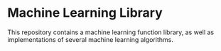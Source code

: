 # Machine Learning Library

This repository contains a machine learning function library, as well as implementations of several machine learning
algorithms.